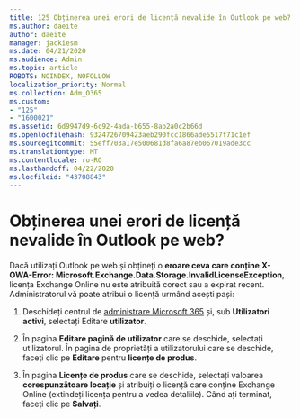 ```yaml
---
title: 125 Obținerea unei erori de licență nevalide în Outlook pe web?
ms.author: daeite
author: daeite
manager: jackiesm
ms.date: 04/21/2020
ms.audience: Admin
ms.topic: article
ROBOTS: NOINDEX, NOFOLLOW
localization_priority: Normal
ms.collection: Adm_O365
ms.custom:
- "125"
- "1600021"
ms.assetid: 6d9947d9-6c92-4ada-b655-8ab2a0c2b66d
ms.openlocfilehash: 9324726709423aeb290fcc1866ade5517f71c1ef
ms.sourcegitcommit: 55eff703a17e500681d8fa6a87eb067019ade3cc
ms.translationtype: MT
ms.contentlocale: ro-RO
ms.lasthandoff: 04/22/2020
ms.locfileid: "43708843"
---
```

# <a name="getting-an-invalid-license-error-in-outlook-on-the-web"></a>Obținerea unei erori de licență nevalide în Outlook pe web?

Dacă utilizați Outlook pe web și obțineți o **eroare ceva care conține** **X-OWA-Error: Microsoft.Exchange.Data.Storage.InvalidLicenseException**, licența Exchange Online nu este atribuită corect sau a expirat recent. Administratorul vă poate atribui o licență urmând acești pași:
  
1. Deschideți centrul de [administrare Microsoft 365](https://portal.office.com/adminportal/home#/homepage) și, sub **Utilizatori activi**, selectați Editare **utilizator**.

2. În pagina **Editare pagină de utilizator** care se deschide, selectați utilizatorul. În pagina de proprietăți a utilizatorului care se deschide, faceți clic pe **Editare** pentru **licențe de produs**.

3. În pagina **Licențe de produs** care se deschide, selectați valoarea **corespunzătoare locație** și atribuiți o licență care conține Exchange Online (extindeți licența pentru a vedea detaliile). Când ați terminat, faceți clic pe **Salvați**.
